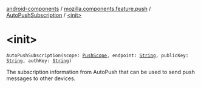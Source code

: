 [android-components](../../index.md) / [mozilla.components.feature.push](../index.md) / [AutoPushSubscription](index.md) / [&lt;init&gt;](./-init-.md)

# &lt;init&gt;

`AutoPushSubscription(scope: `[`PushScope`](../-push-scope.md)`, endpoint: `[`String`](https://kotlinlang.org/api/latest/jvm/stdlib/kotlin/-string/index.html)`, publicKey: `[`String`](https://kotlinlang.org/api/latest/jvm/stdlib/kotlin/-string/index.html)`, authKey: `[`String`](https://kotlinlang.org/api/latest/jvm/stdlib/kotlin/-string/index.html)`)`

The subscription information from AutoPush that can be used to send push messages to other devices.

